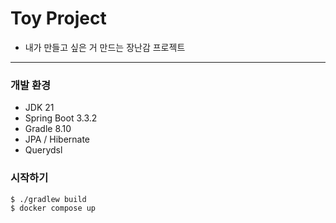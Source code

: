 # Toy Project

- 내가 만들고 싶은 거 만드는 장난감 프로젝트

---

### 개발 환경

* JDK 21
* Spring Boot 3.3.2
* Gradle 8.10
* JPA / Hibernate
* Querydsl

### 시작하기

```bash
$ ./gradlew build
$ docker compose up
```
